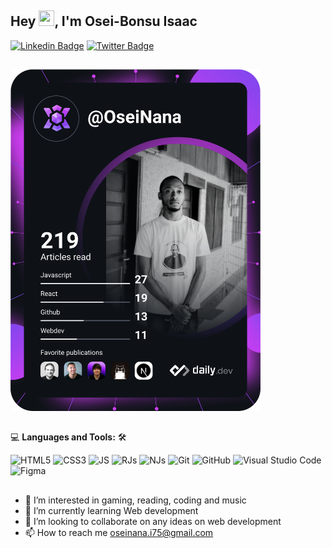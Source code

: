 ## Hey <img src="https://media.giphy.com/media/hvRJCLFzcasrR4ia7z/giphy.gif" width="25px" height="25px">,  I'm Osei-Bonsu Isaac  
  
 [![Linkedin Badge](https://img.shields.io/badge/@Isaac_Osei--Bonsu-blue?style=flat-square&logo=Linkedin&logoColor=white&link=https://gh.linkedin.com/in/io-oseinana/)](https://linkedin.com/in/io-oseinana)
[![Twitter Badge](https://img.shields.io/badge/-@IsaacOs87131165-1ca0f1?style=flat-square&labelColor=1ca0f1&logo=twitter&logoColor=white&link=https://twitter.com/IsaacOs87131165)](https://twitter.com/IsaacOs87131165)

## 

<a href="https://app.daily.dev/OseiNana"><img src="https://github.com/io-oseinana/io-oseinana/blob/main/devcard.svg" width="400" alt="Isaac Osei-Bonsu's Dev Card"/></a>

##


💻 **Languages and Tools:** 🛠️<br>

![HTML5](https://img.shields.io/badge/-HTML5-000000?style=flat&logo=html5&logoColor=ffffff&labelColor=E34F26)
![CSS3](https://img.shields.io/badge/-CSS3-000000?style=flat&logo=css3&logoColor=ffffff&labelColor=1572B6) 
![JS](https://img.shields.io/badge/JavaScript-yellow?logo=javascript)
![RJs](https://img.shields.io/badge/-ReactJs-blue?logo=react)
![NJs](https://img.shields.io/badge/-NextJs-000000?logo=nextdotjs&logoColor=white)
![Git](https://img.shields.io/badge/-Git-000000?style=flat&logo=git&logoColor=F05032&labelColor=ffffff)
![GitHub](https://img.shields.io/badge/-GitHub-000000?style=flat&logo=github&logoColor=000000&labelColor=ffffff)
![Visual Studio Code](https://img.shields.io/badge/-VSCode-000000?style=flat&logo=visual-studio-code&labelColor=007ACC)
![Figma](https://img.shields.io/badge/-Figma-000000?logo=figma&labelColor=007ACC)
##

- 👀 I’m interested in gaming, reading, coding and music
- 🌱 I’m currently learning Web development
- 💞️ I’m looking to collaborate on any ideas on web development
- 📫 How to reach me oseinana.i75@gmail.com
